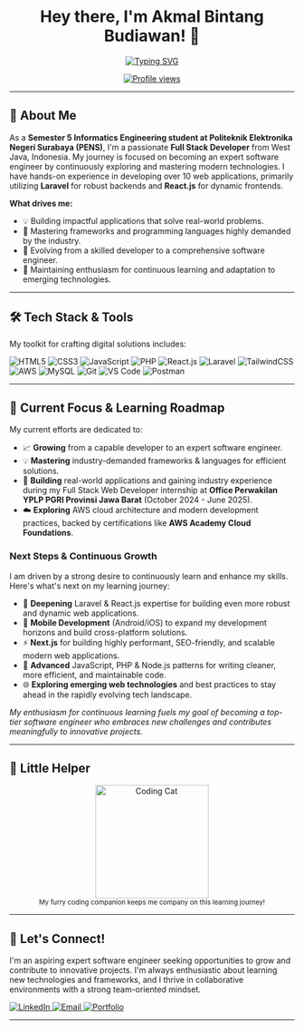 <h1 align="center">Hey there, I'm Akmal Bintang Budiawan! 👋</h1>

<p align="center">
  <a href="https://git.io/typing-svg">
    <img src="https://readme-typing-svg.herokuapp.com?font=Fira+Code&size=28&pause=1000&color=F7DF1E&width=435&lines=Full+Stack+Developer;Crafting+digital+solutions;Building+web+applications;Passionate+learner" alt="Typing SVG" />
  </a>
</p>

<p align="center">
  <a href="https://github.com/your-github-username">
    <img src="https://komarev.com/ghpvc/?username=your-github-username&color=blueviolet&style=flat&label=Profile%20Views" alt="Profile views" />
  </a>
</p>

---

## 🚀 About Me

As a **Semester 5 Informatics Engineering student at Politeknik Elektronika Negeri Surabaya (PENS)**, I'm a passionate **Full Stack Developer** from West Java, Indonesia. My journey is focused on becoming an expert software engineer by continuously exploring and mastering modern technologies. I have hands-on experience in developing over 10 web applications, primarily utilizing **Laravel** for robust backends and **React.js** for dynamic frontends.

**What drives me:**
* 💡 Building impactful applications that solve real-world problems.
* 🌱 Mastering frameworks and programming languages highly demanded by the industry.
* 🎯 Evolving from a skilled developer to a comprehensive software engineer.
* 🚀 Maintaining enthusiasm for continuous learning and adaptation to emerging technologies.

---

## 🛠️ Tech Stack & Tools

My toolkit for crafting digital solutions includes:

<p align="left">
  <img src="https://img.shields.io/badge/HTML5-E34F26?style=flat&logo=html5&logoColor=white" alt="HTML5"/>
  <img src="https://img.shields.io/badge/CSS3-1572B6?style=flat&logo=css3&logoColor=white" alt="CSS3"/>
  <img src="https://img.shields.io/badge/JavaScript-F7DF1E?style=flat&logo=javascript&logoColor=black" alt="JavaScript"/>
  <img src="https://img.shields.io/badge/PHP-777BB4?style=flat&logo=php&logoColor=white" alt="PHP"/>
  
  <img src="https://img.shields.io/badge/React-20232A?style=flat&logo=react&logoColor=61DAFB" alt="React.js"/>
  <img src="https://img.shields.io/badge/Laravel-FF2D20?style=flat&logo=laravel&logoColor=white" alt="Laravel"/>
  <img src="https://img.shields.io/badge/TailwindCSS-38B2AC?style=flat&logo=tailwind-css&logoColor=white" alt="TailwindCSS"/>
  
  <img src="https://img.shields.io/badge/Amazon_AWS-FF9900?style=flat&logo=amazonaws&logoColor=white" alt="AWS"/>
  
  <img src="https://img.shields.io/badge/MySQL-4479A1?style=flat&logo=mysql&logoColor=white" alt="MySQL"/>
  
  <img src="https://img.shields.io/badge/Git-F05032?style=flat&logo=git&logoColor=white" alt="Git"/>
  <img src="https://img.shields.io/badge/VS%20Code-007ACC?style=flat&logo=visual-studio-code&logoColor=white" alt="VS Code"/>
  <img src="https://img.shields.io/badge/Postman-FF6C37?style=flat&logo=postman&logoColor=white" alt="Postman"/>
</p>

---

## 🎯 Current Focus & Learning Roadmap

My current efforts are dedicated to:
* 📈 **Growing** from a capable developer to an expert software engineer.
* 💡 **Mastering** industry-demanded frameworks & languages for efficient solutions.
* 🏢 **Building** real-world applications and gaining industry experience during my Full Stack Web Developer internship at **Office Perwakilan YPLP PGRI Provinsi Jawa Barat** (October 2024 - June 2025).
* ☁️ **Exploring** AWS cloud architecture and modern development practices, backed by certifications like **AWS Academy Cloud Foundations**.

### Next Steps & Continuous Growth

I am driven by a strong desire to continuously learn and enhance my skills. Here's what's next on my learning journey:

* 🚀 **Deepening** Laravel & React.js expertise for building even more robust and dynamic web applications.
* 📱 **Mobile Development** (Android/iOS) to expand my development horizons and build cross-platform solutions.
* ⚡ **Next.js** for building highly performant, SEO-friendly, and scalable modern web applications.
* 💪 **Advanced** JavaScript, PHP & Node.js patterns for writing cleaner, more efficient, and maintainable code.
* 🌐 **Exploring emerging web technologies** and best practices to stay ahead in the rapidly evolving tech landscape.

_My enthusiasm for continuous learning fuels my goal of becoming a top-tier software engineer who embraces new challenges and contributes meaningfully to innovative projects._

---

## 🐾 Little Helper

<p align="center">
  <img src="https://media.giphy.com/media/v1.gif" width="200" alt="Coding Cat"/>
  <br>
  <small>My furry coding companion keeps me company on this learning journey!</small>
</p>

---

## 💫 Let's Connect!

I'm an aspiring expert software engineer seeking opportunities to grow and contribute to innovative projects. I'm always enthusiastic about learning new technologies and frameworks, and I thrive in collaborative environments with a strong team-oriented mindset.

<p align="left">
  <a href="https://linkedin.com/in/akmal-bintang-budiawan-910916280" target="_blank">
    <img src="https://img.shields.io/badge/LinkedIn-0077B5?style=flat&logo=linkedin&logoColor=white" alt="LinkedIn"/>
  </a>
  <a href="mailto:akmalbintang33@gmail.com" target="_blank">
    <img src="https://img.shields.io/badge/Email-EA4335?style=flat&logo=gmail&logoColor=white" alt="Email"/>
  </a>
  <a href="https://akmalbb-site.vercel.app/" target="_blank">
    <img src="https://img.shields.io/badge/Portfolio-000000?style=flat&logo=vercel&logoColor=white" alt="Portfolio"/>
  </a>
</p>

---